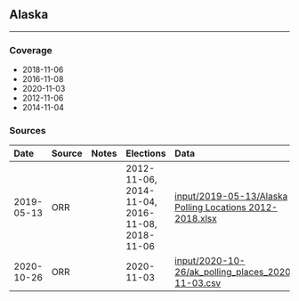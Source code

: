 ## Alaska

-------------



### Coverage
- 2018-11-06
- 2016-11-08
- 2020-11-03
- 2012-11-06
- 2014-11-04


### Sources

| Date | Source | Notes | Elections | Data |
| :---|:----|:---|:---|:---|
| 2019-05-13 | ORR |  | 2012-11-06, 2014-11-04, 2016-11-08, 2018-11-06 | [input/2019-05-13/Alaska Polling Locations 2012-2018.xlsx](input/2019-05-13/Alaska%20Polling%20Locations%202012-2018.xlsx) |
| 2020-10-26 | ORR |  | 2020-11-03 | [input/2020-10-26/ak_polling_places_2020-11-03.csv](input/2020-10-26/ak_polling_places_2020-11-03.csv) |
